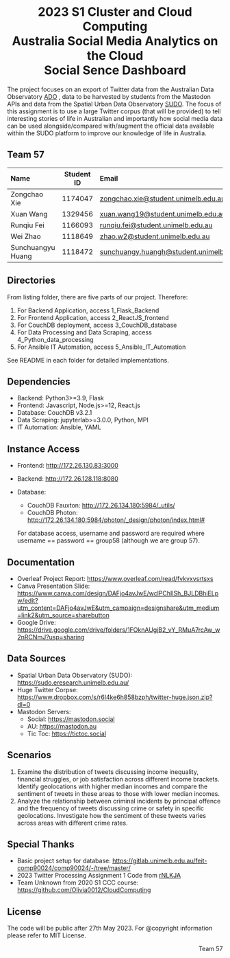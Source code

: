 <h1 align=center>2023 S1 Cluster and Cloud Computing<br>Australia Social Media Analytics on the Cloud<br>Social Sence Dashboard</h1>

The project focuses on an export of Twitter data
from the Australian Data Observatory [ADO](www.ado.eresearch.unimelb.edu.au) , data to be
harvested by students from the Mastodon APIs and data from the Spatial Urban Data Observatory
[SUDO](https://sudo.eresearch.unimelb.edu.au). The focus of this assignment is to use a large Twitter
corpus (that will be provided) to tell interesting stories of life in Australian and importantly how
social media data can be used alongside/compared with/augment the official data available within
the SUDO platform to improve our knowledge of life in Australia.

## Team 57

| Name              | Student ID | Email                                    |
| :---------------- | :--------: | :--------------------------------------- |
| Zongchao Xie      |  1174047   | zongchao.xie@student.unimelb.edu.au      |
| Xuan Wang         |  1329456   | xuan.wang19@student.unimelb.edu.au       |
| Runqiu Fei        |  1166093   | runqiu.fei@student.unimelb.edu.au        |
| Wei Zhao          |  1118649   | zhao.w2@student.unimelb.edu.au           |
| Sunchuangyu Huang |  1118472   | sunchuangy.huangh@student.unimelb.edu.au |

## Directories

From listing folder, there are five parts of our project. Therefore:
1. For Backend Application, access 1_Flask_Backend
2. For Frontend Application, access 2_ReactJS_frontend
3. For CouchDB deployment, access 3_CouchDB_database
4. For Data Processing and Data Scraping, access 4_Python_data_processing
5. For Ansible IT Automation, access 5_Ansible_IT_Automation

See README in each folder for detailed implementations.

## Dependencies

- Backend: Python3>=3.9, Flask
- Frontend: Javascript, Node.js>=12, React.js
- Database: CouchDB v3.2.1
- Data Scraping: jupyterlab>=3.0.0, Python, MPI
- IT Automation: Ansible, YAML 

## Instance Access

- Frontend: http://172.26.130.83:3000
- Backend: http://172.26.128.118:8080
- Database: 
    - CouchDB Fauxton: http://172.26.134.180:5984/_utils/
    - CouchDB Photon: http://172.26.134.180:5984/photon/_design/photon/index.html#  
    
    For database access, username and password are required where username == password == group58 (although we are group 57).

## Documentation

- Overleaf Project Report: https://www.overleaf.com/read/fvkvxvsrtsxs
- Canva Presentation Slide: https://www.canva.com/design/DAFjo4avJwE/wclPChIlSh_BJLDBhiELpw/edit?utm_content=DAFjo4avJwE&utm_campaign=designshare&utm_medium=link2&utm_source=sharebutton
- Google Drive: https://drive.google.com/drive/folders/1FOknAUgjB2_vY_RMuA7rcAw_w2nRCNmJ?usp=sharing

## Data Sources

- Spatial Urban Data Observatory (SUDO): https://sudo.eresearch.unimelb.edu.au/
- Huge Twitter Corpse: https://www.dropbox.com/s/r6l4ke6h858bzph/twitter-huge.json.zip?dl=0
- Mastodon Servers:
    - Social: https://mastodon.social
    - AU: https://mastodon.au
    - Tic Toc: https://tictoc.social

## Scenarios

1. Examine the distribution of tweets discussing income inequality, financial struggles, or job satisfaction across different income brackets. Identify geolocations with higher median incomes and compare the sentiment of tweets in these areas to those with lower median incomes.
2. Analyze the relationship between criminal incidents by principal offence and the frequency of tweets discussing crime or safety in specific geolocations. Investigate how the sentiment of these tweets varies across areas with different crime rates.

## Special Thanks

- Basic project setup for database: https://gitlab.unimelb.edu.au/feit-comp90024/comp90024/-/tree/master/
- 2023 Twitter Processing Assignment 1 Code from [rNLKJA](https://github.com/rNLKJA/Unimelb-Master-2023-COMP90024-Assignment-1)
- Team Unknown from 2020 S1 CCC course: https://github.com/Olivia0012/CloudComputing

## License

The code will be public after 27th May 2023. For @copyright information please refer to MIT License.


<p align=right>Team 57</p>

